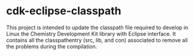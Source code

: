 cdk-eclipse-classpath
=====================

This project is intended to update the classpath file required to develop in Linux the Chemistry Development Kit library with Eclipse interface. It contains all the classpathentry (src, lib, and con) associated to remove all the problems during the compilation.
